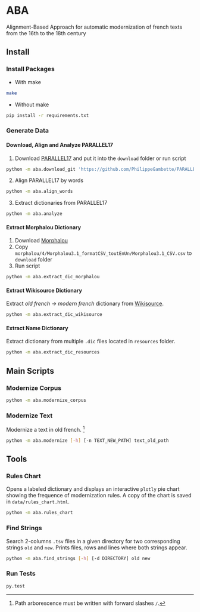 # ABA

Alignment-Based Approach for automatic modernization of french texts from the 16th to the 18th century

## Install

### Install Packages

* With make

```bash
make
```

* Without make

```bash
pip install -r requirements.txt
```

### Generate Data

#### Download, Align and Analyze PARALLEL17

1. Download [PARALLEL17](https://github.com/e-ditiones/PARALLEL17) and put it into the `download` folder or run script

```bash
python -m aba.download_git 'https://github.com/PhilippeGambette/PARALLEL17.git'
```

2. Align PARALLEL17 by words

```bash
python -m aba.align_words
```

3. Extract dictionaries from PARALLEL17

```bash
python -m aba.analyze
```

#### Extract Morphalou Dictionary

1. Download [Morphalou](https://www.ortolang.fr/market/lexicons/morphalou)
2. Copy `morphalou/4/Morphalou3.1_formatCSV_toutEnUn/Morphalou3.1_CSV.csv` to `download` folder
3. Run script

```bash
python -m aba.extract_dic_morphalou
```

#### Extract Wikisource Dictionary

Extract *old french → modern french* dictionary from [Wikisource](https://fr.wikisource.org/wiki/Wikisource:Dictionnaire).

```bash
python -m aba.extract_dic_wikisource
```

#### Extract Name Dictionary

Extract dictionary from multiple `.dic` files located in `resources` folder.

```bash
python -m aba.extract_dic_resources
```

## Main Scripts

### Modernize Corpus

```bash
python -m aba.modernize_corpus
```

### Modernize Text

Modernize a text in old french. [^*]

```bash
python -m aba.modernize [-h] [-n TEXT_NEW_PATH] text_old_path
```

## Tools

### Rules Chart

Opens a labeled dictionary and displays an interactive `plotly` pie chart showing the frequence of modernization rules. A copy of the chart is saved in `data/rules_chart.html`.

```bash
python -m aba.rules_chart
```

### Find Strings

Search 2-columns `.tsv` files in a given directory for two corresponding strings `old` and `new`.
Prints files, rows and lines where both strings appear.

```bash
python -m aba.find_strings [-h] [-d DIRECTORY] old new
```

### Run Tests

```bash
py.test
```

[^*]: Path arborescence must be written with forward slashes `/`.